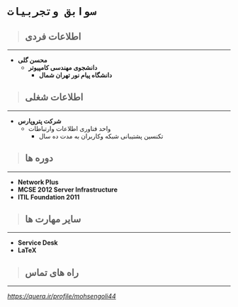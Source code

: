 # `سوابق وتجربیات`

> ## **اطلاعات فردی**
---
- **محسن گلی**
  + **دانشجوی مهندسی کامپیوتر**
    - **دانشگاه پیام نور تهران شمال** 
    
> ## **اطلاعات شغلی**
---
- **شرکت پتروپارس**
  - واحد فناوری اطلاعات وارتباطات
    - تکنسین پشتیبانی شبکه وکاربران به مدت ده سال 
    
> ## **دوره ها**
--- 
* **Network Plus**
* **MCSE 2012 Server Infrastructure**
* **ITIL Foundation 2011**

> ## **سایر مهارت ها**
---
* **Service Desk**
* **L**__a__**T**__e__**X**

> ## **راه های تماس**
---
_https://quera.ir/profile/mohsengoli44_
